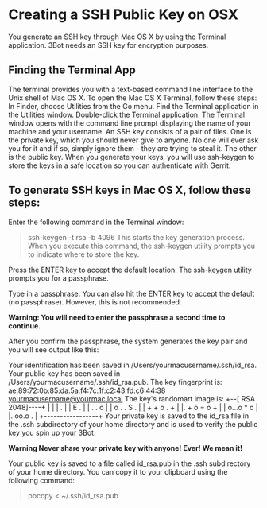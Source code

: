 # Creating a SSH Public Key on OSX
You generate an SSH key through Mac OS X by using the Terminal application. 3Bot needs an SSH key for encryption purposes.

## Finding the Terminal App

The terminal provides you with a text-based command line interface to the Unix shell of Mac OS X.
To open the Mac OS X Terminal, follow these steps:
In Finder, choose Utilities from the Go menu. Find the Terminal application in the Utilities window. Double-click the Terminal application. The Terminal window opens with the command line prompt displaying the name of your machine and your username.
An SSH key consists of a pair of files. One is the private key, which you should never give to anyone. No one will ever ask you for it and if so, simply ignore them - they are trying to steal it. The other is the public key. When you generate your keys, you will use ssh-keygen to store the keys in a safe location so you can authenticate with Gerrit.

## To generate SSH keys in Mac OS X, follow these steps:

Enter the following command in the Terminal window:

> ssh-keygen -t rsa -b 4096
This starts the key generation process. When you execute this command, the ssh-keygen utility prompts you to indicate where to store the key.

Press the ENTER key to accept the default location. The ssh-keygen utility prompts you for a passphrase.

Type in a passphrase. You can also hit the ENTER key to accept the default (no passphrase). However, this is not recommended.

**Warning: You will need to enter the passphrase a second time to continue.**

After you confirm the passphrase, the system generates the key pair and you will see output like this:

Your identification has been saved in /Users/yourmacusername/.ssh/id_rsa.
Your public key has been saved in /Users/yourmacusername/.ssh/id_rsa.pub.
The key fingerprint is:
ae:89:72:0b:85:da:5a:f4:7c:1f:c2:43:fd:c6:44:38 yourmacusername@yourmac.local
The key's randomart image is:
+--[ RSA 2048]----+
|                 |
|         .       |
|        E .      |
|   .   . o       |
|  o . . S .      |
| + + o . +       |
|. + o = o +      |
| o...o * o       |
|.  oo.o .        |
+-----------------+
Your private key is saved to the id_rsa file in the .ssh subdirectory of your home directory and is used to verify the public key you spin up your 3Bot.

**Warning Never share your private key with anyone! Ever! We mean it!**

Your public key is saved to a file called id_rsa.pub in the .ssh subdirectory of your home directory. You can copy it to your clipboard using the following command:

> pbcopy < ~/.ssh/id_rsa.pub